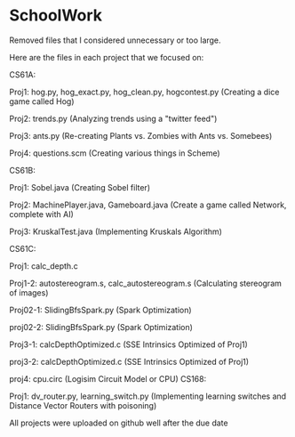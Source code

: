 # SchoolWork
Removed files that I considered unnecessary or too large.

Here are the files in each project that we focused on:

CS61A:

Proj1: hog.py, hog_exact.py, hog_clean.py, hogcontest.py    (Creating a dice game called Hog)

Proj2: trends.py    (Analyzing trends using a "twitter feed")

Proj3: ants.py      (Re-creating Plants vs. Zombies with Ants vs. Somebees)

Proj4: questions.scm    (Creating various things in Scheme)

CS61B:

Proj1: Sobel.java   (Creating Sobel filter)

Proj2: MachinePlayer.java, Gameboard.java   (Create a game called Network, complete with AI)

Proj3: KruskalTest.java (Implementing Kruskals Algorithm)

CS61C:

Proj1: calc_depth.c

Proj1-2: autostereogram.s, calc_autostereogram.s (Calculating stereogram of images)

Proj02-1: SlidingBfsSpark.py (Spark Optimization)

proj02-2: SlidingBfsSpark.py (Spark Optimization)

Proj3-1: calcDepthOptimized.c (SSE Intrinsics Optimized of Proj1)

proj3-2: calcDepthOptimized.c (SSE Intrinsics Optimized of Proj1)

proj4: cpu.circ (Logisim Circuit Model or CPU)
CS168:

Proj1: dv_router.py, learning_switch.py (Implementing learning switches and Distance Vector Routers with poisoning)

All projects were uploaded on github well after the due date